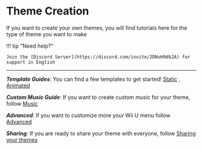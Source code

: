 # Theme Creation

If you want to create your own themes, you will find tutorials here for the type of theme you want to make

!!! tip "Need help?"

    Join the [Discord Server](https://discord.com/invite/2DNvH9db2A) for support in English

------------------------------

***Template Guides***: You can find a few templates to get started! [Static](themes/static/index.md) , [Animated](themes/animated/index.md) 

***Custom Music Guide***: If you want to create custom music for your theme, follow [Music](music/index.md)

***Advanced***: If you want to customize more your Wii U menu follow [Advanced](advanced/launcher.md)

***Sharing***: If you are ready to share your theme with everyone, follow [Sharing your themes](sharing.md)